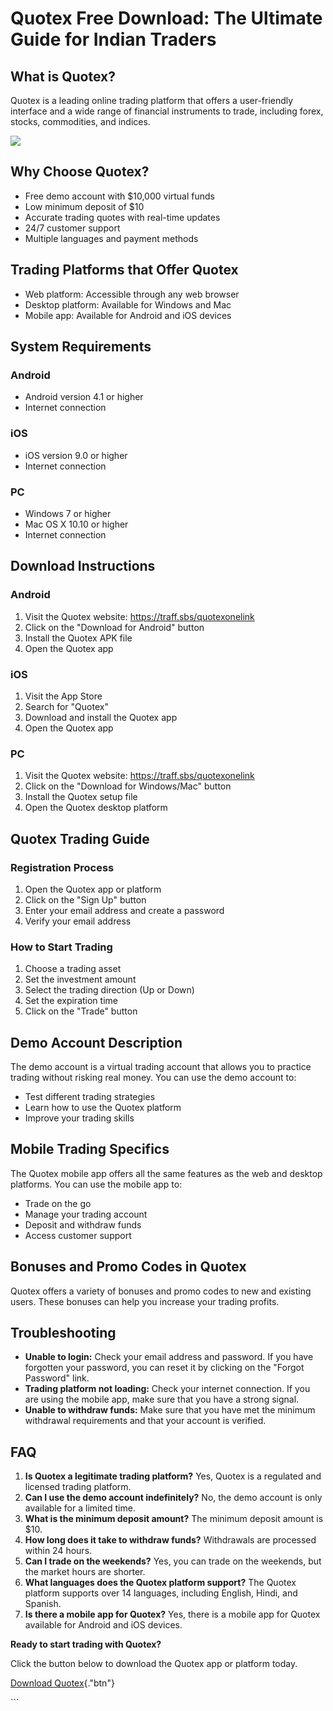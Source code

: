 # Quotex Free Download: The Ultimate Guide for Indian Traders

## What is Quotex?

Quotex is a leading online trading platform that offers a user-friendly
interface and a wide range of financial instruments to trade, including
forex, stocks, commodities, and indices.

[![](https://static.quotex.io/files/5_en/300_250.jpg)](https://traff.sbs/brokerqxsignupf)

## Why Choose Quotex?

-   Free demo account with \$10,000 virtual funds
-   Low minimum deposit of \$10
-   Accurate trading quotes with real-time updates
-   24/7 customer support
-   Multiple languages and payment methods

## Trading Platforms that Offer Quotex

-   Web platform: Accessible through any web browser
-   Desktop platform: Available for Windows and Mac
-   Mobile app: Available for Android and iOS devices

## System Requirements

### Android

-   Android version 4.1 or higher
-   Internet connection

### iOS

-   iOS version 9.0 or higher
-   Internet connection

### PC

-   Windows 7 or higher
-   Mac OS X 10.10 or higher
-   Internet connection

## Download Instructions

### Android

1.  Visit the Quotex website: https://traff.sbs/quotexonelink
2.  Click on the "Download for Android" button
3.  Install the Quotex APK file
4.  Open the Quotex app

### iOS

1.  Visit the App Store
2.  Search for "Quotex"
3.  Download and install the Quotex app
4.  Open the Quotex app

### PC

1.  Visit the Quotex website: https://traff.sbs/quotexonelink
2.  Click on the "Download for Windows/Mac" button
3.  Install the Quotex setup file
4.  Open the Quotex desktop platform

## Quotex Trading Guide

### Registration Process

1.  Open the Quotex app or platform
2.  Click on the "Sign Up" button
3.  Enter your email address and create a password
4.  Verify your email address

### How to Start Trading

1.  Choose a trading asset
2.  Set the investment amount
3.  Select the trading direction (Up or Down)
4.  Set the expiration time
5.  Click on the "Trade" button

## Demo Account Description

The demo account is a virtual trading account that allows you to
practice trading without risking real money. You can use the demo
account to:

-   Test different trading strategies
-   Learn how to use the Quotex platform
-   Improve your trading skills

## Mobile Trading Specifics

The Quotex mobile app offers all the same features as the web and
desktop platforms. You can use the mobile app to:

-   Trade on the go
-   Manage your trading account
-   Deposit and withdraw funds
-   Access customer support

## Bonuses and Promo Codes in Quotex

Quotex offers a variety of bonuses and promo codes to new and existing
users. These bonuses can help you increase your trading profits.

## Troubleshooting

-   **Unable to login:** Check your email address and password. If you
    have forgotten your password, you can reset it by clicking on the
    "Forgot Password" link.
-   **Trading platform not loading:** Check your internet connection. If
    you are using the mobile app, make sure that you have a strong
    signal.
-   **Unable to withdraw funds:** Make sure that you have met the
    minimum withdrawal requirements and that your account is verified.

## FAQ

1.  **Is Quotex a legitimate trading platform?** Yes, Quotex is a
    regulated and licensed trading platform.
2.  **Can I use the demo account indefinitely?** No, the demo account is
    only available for a limited time.
3.  **What is the minimum deposit amount?** The minimum deposit amount
    is \$10.
4.  **How long does it take to withdraw funds?** Withdrawals are
    processed within 24 hours.
5.  **Can I trade on the weekends?** Yes, you can trade on the weekends,
    but the market hours are shorter.
6.  **What languages does the Quotex platform support?** The Quotex
    platform supports over 14 languages, including English, Hindi, and
    Spanish.
7.  **Is there a mobile app for Quotex?** Yes, there is a mobile app for
    Quotex available for Android and iOS devices.

**Ready to start trading with Quotex?**

Click the button below to download the Quotex app or platform today.

[Download Quotex](\%22https://traff.sbs/quotexonelink\%22){."btn"}

\`\`\`

